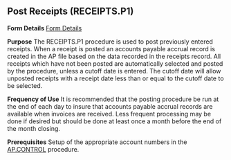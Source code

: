 ## Post Receipts (RECEIPTS.P1)
<PageHeader />

**Form Details**
[Form Details](../RECEIPTS-P1-1/README.md)

**Purpose**
The RECEIPTS.P1 procedure is used to post previously entered receipts. When a
receipt is posted an accounts payable accrual record is created in the AP file
based on the data recorded in the receipts record. All receipts which have not
been posted are automatically selected and posted by the procedure, unless a
cutoff date is entered. The cutoff date will allow unposted receipts with a
receipt date less than or equal to the cutoff date to be selected.

**Frequency of Use**
It is recommended that the posting procedure be run at the end of each day to
insure that accounts payable accrual records are available when invoices are
received. Less frequent processing may be done if desired but should be done
at least once a month before the end of the month closing.

**Prerequisites**
Setup of the appropriate account numbers in the [AP.CONTROL](../AP-CONTROL/README.md)
procedure.

<badge text= "Version 8.10.57 " vertical="middle" />

<PageFooter />
